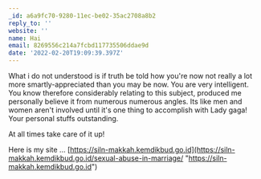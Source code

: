 ```yaml
---
_id: a6a9fc70-9280-11ec-be02-35ac2708a8b2
reply_to: ''
website: ''
name: Hai
email: 8269556c214a7fcbd117735506ddae9d
date: '2022-02-20T19:09:39.397Z'
---
```

What i do not understood is if truth be told how you're now not really a lot more smartly-appreciated than you may be now.
You are very intelligent. You know therefore considerably relating 
to this subject, produced me personally believe it 
from numerous numerous angles. Its like men and women aren't involved until it's one 
thing to accomplish with Lady gaga! Your personal stuffs outstanding.

At all times take care of it up!

Here is my site ... [https://siln-makkah.kemdikbud.go.id](https://siln-makkah.kemdikbud.go.id/sexual-abuse-in-marriage/ "https://siln-makkah.kemdikbud.go.id")
